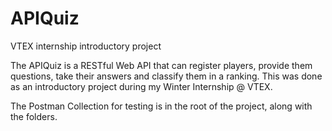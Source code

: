 # APIQuiz
VTEX internship introductory project

The APIQuiz is a RESTful Web API that can register players, provide them questions, take their answers and classify them in a ranking.
This was done as an introductory project during my Winter Internship @ VTEX.

The Postman Collection for testing is in the root of the project, along with the folders.
